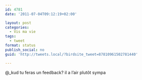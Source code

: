 ```yaml
---
id: 4781
date: '2011-07-04T09:12:19+02:00'

layout: post
categories:
  - Vis ma vie
tags:
  - tweet
format: status
publish_social: no
guid: 'http://tweets.local/?birdsite_tweet=87810961502781440'

---
```


@\_kud tu feras un feedback? il a l’air plutôt sympa